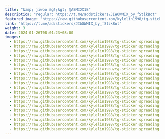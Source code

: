 ```yaml
---
title: "&amp; jiwoo &gt;&gt; @AEMIXX1E"
description: "regular: https://t.me/addstickers/JIWOWMIX_by_fStikBot"
featured_image: "https://raw.githubusercontent.com/kylelin1998/tg-sticker-spreading-worldwide-images/main/img/a19a6f6a-7b5a-49f4-855c-c042b93b9186.jpg"
link: "https://t.me/addstickers/JIWOWMIX_by_fStikBot"
weight: 3
date: 2024-01-26T08:01:23+08:00
images:
  - https://raw.githubusercontent.com/kylelin1998/tg-sticker-spreading-worldwide-images/main/img/a19a6f6a-7b5a-49f4-855c-c042b93b9186.jpg
  - https://raw.githubusercontent.com/kylelin1998/tg-sticker-spreading-worldwide-images/main/img/95d123b2-7a25-4561-80e1-318e56bfc3fc.jpg
  - https://raw.githubusercontent.com/kylelin1998/tg-sticker-spreading-worldwide-images/main/img/7fbe7a04-91ea-4792-a5a0-e0f2d2f554a4.jpg
  - https://raw.githubusercontent.com/kylelin1998/tg-sticker-spreading-worldwide-images/main/img/cb27686e-554d-4cc5-b12c-d5528bbfb25e.jpg
  - https://raw.githubusercontent.com/kylelin1998/tg-sticker-spreading-worldwide-images/main/img/2e82c5d4-da21-4048-ae76-04263f41975d.jpg
  - https://raw.githubusercontent.com/kylelin1998/tg-sticker-spreading-worldwide-images/main/img/deb2dcae-f5ca-4f55-a83f-54bafbbbc86d.jpg
  - https://raw.githubusercontent.com/kylelin1998/tg-sticker-spreading-worldwide-images/main/img/05aec24a-1835-4809-9b0c-ddf6ba267730.jpg
  - https://raw.githubusercontent.com/kylelin1998/tg-sticker-spreading-worldwide-images/main/img/3e3ab0f7-d4aa-42fd-9f7f-d1146ece345a.jpg
  - https://raw.githubusercontent.com/kylelin1998/tg-sticker-spreading-worldwide-images/main/img/c748e6a8-e35c-4667-a12b-70c9572ddacc.jpg
  - https://raw.githubusercontent.com/kylelin1998/tg-sticker-spreading-worldwide-images/main/img/7bb12b8d-9f29-4851-ab2a-b689ccd37a36.jpg
  - https://raw.githubusercontent.com/kylelin1998/tg-sticker-spreading-worldwide-images/main/img/555c7fb2-4610-43ff-8f24-1446096673e2.jpg
  - https://raw.githubusercontent.com/kylelin1998/tg-sticker-spreading-worldwide-images/main/img/efc3fecb-6607-4fbc-b911-4819991ffae9.jpg
  - https://raw.githubusercontent.com/kylelin1998/tg-sticker-spreading-worldwide-images/main/img/ef6aa065-df97-4cdc-8751-0249f3975c04.jpg
  - https://raw.githubusercontent.com/kylelin1998/tg-sticker-spreading-worldwide-images/main/img/1aea2278-83ff-4ad8-b84d-25db3e8d07c1.jpg
  - https://raw.githubusercontent.com/kylelin1998/tg-sticker-spreading-worldwide-images/main/img/9ef16086-35b9-4b0c-a691-b79ba4753b8b.jpg
  - https://raw.githubusercontent.com/kylelin1998/tg-sticker-spreading-worldwide-images/main/img/26f24a85-3dde-4343-8c01-6314d00af7d9.jpg
  - https://raw.githubusercontent.com/kylelin1998/tg-sticker-spreading-worldwide-images/main/img/a805397b-de01-4f3c-86bf-e72cea8c0c22.jpg
  - https://raw.githubusercontent.com/kylelin1998/tg-sticker-spreading-worldwide-images/main/img/f6a4975e-27f6-4ebe-95bb-62dfe3590efb.jpg
  - https://raw.githubusercontent.com/kylelin1998/tg-sticker-spreading-worldwide-images/main/img/adfaad8f-9132-4887-91ea-e909a91bfbe3.jpg
  - https://raw.githubusercontent.com/kylelin1998/tg-sticker-spreading-worldwide-images/main/img/da6a460c-3041-4075-b7dd-f1a350dd35fd.jpg
---
```

